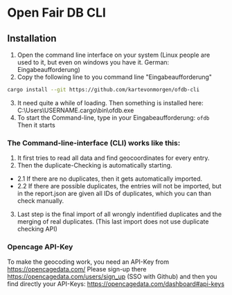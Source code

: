 # Open Fair DB CLI

## Installation

1. Open the command line interface on your system (Linux people are used to it, but even on windows you have it. German: Eingabeaufforderung)
2. Copy the following line to you command line "Eingabeaufforderung"
```sh
cargo install --git https://github.com/kartevonmorgen/ofdb-cli
```
3. It need quite a while of loading. Then something is installed here: C:\Users\USERNAME\.cargo\bin\ofdb.exe
4. To start the Command-line, type in your Eingabeaufforderung: ```ofdb``` Then it starts

### The Command-line-interface (CLI) works like this:
1. It first tries to read all data and find geocoordinates for every entry.
2. Then the duplicate-Checking is automatically starting. 
-  2.1 If there are no duplicates, then it gets automatically imported.
-  2.2 If there are possible duplicates, the entries will not be imported, but in the report.json are given all IDs of duplicates, which you can than check manually.
3.  Last step is the final import of all wrongly indentified duplicates and the merging of real duplicates. (This last import does not use duplicate checking API)

### Opencage API-Key
To make the geocoding work, you need an API-Key from https://opencagedata.com/
Please sign-up there https://opencagedata.com/users/sign_up (SSO with Github) and then you find directly your API-Keys: https://opencagedata.com/dashboard#api-keys
